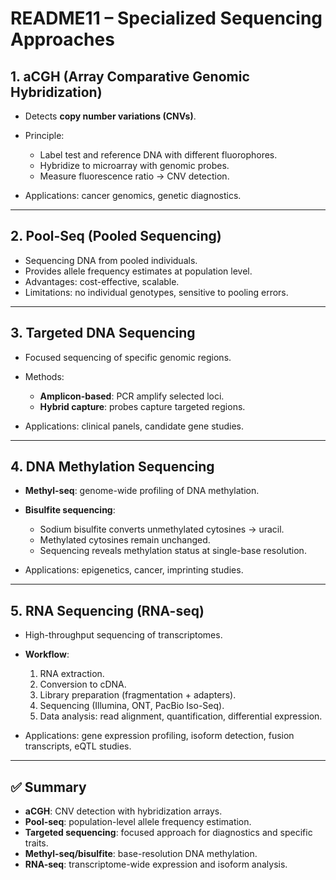 # README11 – Specialized Sequencing Approaches

## 1. aCGH (Array Comparative Genomic Hybridization)

* Detects **copy number variations (CNVs)**.
* Principle:

  * Label test and reference DNA with different fluorophores.
  * Hybridize to microarray with genomic probes.
  * Measure fluorescence ratio → CNV detection.
* Applications: cancer genomics, genetic diagnostics.

---

## 2. Pool-Seq (Pooled Sequencing)

* Sequencing DNA from pooled individuals.
* Provides allele frequency estimates at population level.
* Advantages: cost-effective, scalable.
* Limitations: no individual genotypes, sensitive to pooling errors.

---

## 3. Targeted DNA Sequencing

* Focused sequencing of specific genomic regions.
* Methods:

  * **Amplicon-based**: PCR amplify selected loci.
  * **Hybrid capture**: probes capture targeted regions.
* Applications: clinical panels, candidate gene studies.

---

## 4. DNA Methylation Sequencing

* **Methyl-seq**: genome-wide profiling of DNA methylation.
* **Bisulfite sequencing**:

  * Sodium bisulfite converts unmethylated cytosines → uracil.
  * Methylated cytosines remain unchanged.
  * Sequencing reveals methylation status at single-base resolution.
* Applications: epigenetics, cancer, imprinting studies.

---

## 5. RNA Sequencing (RNA-seq)

* High-throughput sequencing of transcriptomes.
* **Workflow**:

  1. RNA extraction.
  2. Conversion to cDNA.
  3. Library preparation (fragmentation + adapters).
  4. Sequencing (Illumina, ONT, PacBio Iso-Seq).
  5. Data analysis: read alignment, quantification, differential expression.
* Applications: gene expression profiling, isoform detection, fusion transcripts, eQTL studies.

---

## ✅ Summary

* **aCGH**: CNV detection with hybridization arrays.
* **Pool-seq**: population-level allele frequency estimation.
* **Targeted sequencing**: focused approach for diagnostics and specific traits.
* **Methyl-seq/bisulfite**: base-resolution DNA methylation.
* **RNA-seq**: transcriptome-wide expression and isoform analysis.
